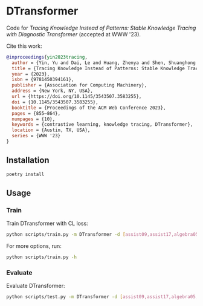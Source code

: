# DTransformer

Code for _Tracing Knowledge Instead of Patterns: Stable Knowledge Tracing with Diagnostic Transformer_ (accepted at WWW '23).

Cite this work:

```bibtex
@inproceedings{yin2023tracing,
  author = {Yin, Yu and Dai, Le and Huang, Zhenya and Shen, Shuanghong and Wang, Fei and Liu, Qi and Chen, Enhong and Li, Xin},
  title = {Tracing Knowledge Instead of Patterns: Stable Knowledge Tracing with Diagnostic Transformer},
  year = {2023},
  isbn = {9781450394161},
  publisher = {Association for Computing Machinery},
  address = {New York, NY, USA},
  url = {https://doi.org/10.1145/3543507.3583255},
  doi = {10.1145/3543507.3583255},
  booktitle = {Proceedings of the ACM Web Conference 2023},
  pages = {855–864},
  numpages = {10},
  keywords = {contrastive learning, knowledge tracing, DTransformer},
  location = {Austin, TX, USA},
  series = {WWW '23}
}
```

## Installation

```bash
poetry install
```

## Usage

### Train

Train DTransformer with CL loss:

```bash
python scripts/train.py -m DTransformer -d [assist09,assist17,algebra05,statics] -bs 32 -tbs 32 -p -cl --proj [-o output/DTransformer_assist09] [--device cuda]
```

For more options, run:

```bash
python scripts/train.py -h
```

### Evaluate

Evaluate DTransformer:

```bash
python scripts/test.py -m DTransformer -d [assist09,assist17,algebra05,statics] -bs 32 -p -f [output/best_model.pt] [--device cuda]
```
